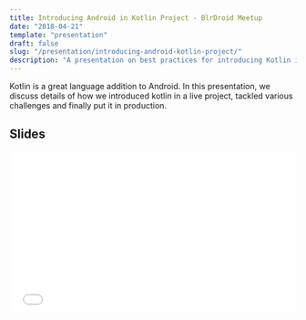 ```yaml
---
title: Introducing Android in Kotlin Project - BlrDroid Meetup
date: "2018-04-21"
template: "presentation"
draft: false
slug: "/presentation/introducing-android-kotlin-project/"
description: "A presentation on best practices for introducing Kotlin into an existing Android project in Java."
---
```


Kotlin is a great language addition to Android. In this presentation, we discuss details of how we introduced kotlin in a live project, tackled various challenges and finally put it in production.

## Slides
<div style="left: 0; width: 100%; height: 0; position: relative; padding-bottom: 56.1972%;"><iframe src="//speakerdeck.com/player/99dc7b545dd54f7b9cac6a721dd535c5" style="border: 0; top: 0; left: 0; width: 100%; height: 100%; position: absolute;" width="560" height="315" allowfullscreen scrolling="no" allow="encrypted-media"></iframe></div>